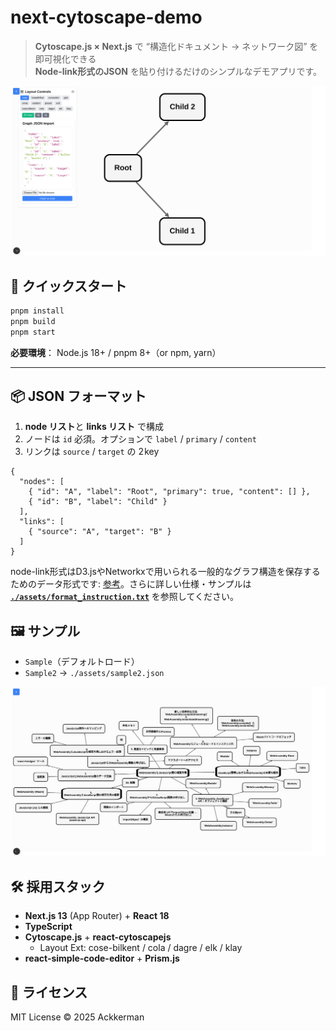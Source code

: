 # next-cytoscape-demo

> **Cytoscape.js × Next.js** で “構造化ドキュメント → ネットワーク図” を即可視化できる  
> **Node-link形式のJSON** を貼り付けるだけのシンプルなデモアプリです。

<div align="center">
  <img alt="screenshot" src="./assets/image.png" width="800">
</div>

## 🚀 クイックスタート

```bash
pnpm install
pnpm build
pnpm start
````

**必要環境**： Node.js 18+ / pnpm 8+（or npm, yarn）

---

## 📦 JSON フォーマット

1. **node リスト**と **links リスト** で構成
2. ノードは `id` 必須。オプションで `label` / `primary` / `content`
3. リンクは `source` / `target` の 2 key


```jsonc
{
  "nodes": [
    { "id": "A", "label": "Root", "primary": true, "content": [] },
    { "id": "B", "label": "Child" }
  ],
  "links": [
    { "source": "A", "target": "B" }
  ]
}
```

node-link形式はD3.jsやNetworkxで用いられる一般的なグラフ構造を保存するためのデータ形式です: [参考](https://gist.github.com/mbostock/4062045)。さらに詳しい仕様・サンプルは **[`./assets/format_instruction.txt`](./assets/format_instruction.txt)** を参照してください。


## 🖼️ サンプル

* `Sample`（デフォルトロード）
* `Sample2` → `./assets/sample2.json`

<div align="center">
  <img alt="screenshot2" src="./assets/image2.png" width="800">
</div>


## 🛠️ 採用スタック

* **Next.js 13** (App Router) + **React 18**
* **TypeScript**
* **Cytoscape.js** + **react-cytoscapejs**
  * Layout Ext: cose-bilkent / cola / dagre / elk / klay
* **react-simple-code-editor** + **Prism.js**

## 🤝 ライセンス

MIT License
© 2025 Ackkerman
